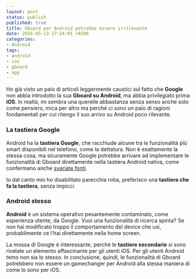 ```yaml
---
layout: post
status: publish
published: true
title: Gboard per Android potrebbe essere irrilevante
date: 2016-05-13 17:24:01 +0200
categories:
- Android
tags:
- android
- ios
- gboard
- app
---
```


Ho già visto un paio di articoli leggermente caustici sul fatto che **Google** non abbia introdotto la sua **Gboard su Android**, ma abbia privilegiato prima **iOS**. In realtà, mi sembra una querelle abbastanza senza senso anche solo come pensiero, mica per altro ma perché ci sono un paio di ragioni fondamentali per cui ritengo il suo arrivo su Android poco rilevante.

### La tastiera Google
Android ha la **tastiera Google**, che racchiude alcune tra le funzionalità più smart disponibili nel telefono, come la dettatura. Non è esattamente la stessa cosa, ma sicuramente Google potrebbe arrivare ad implementare le funzionalità di Gboard direttamente nella tastiera Android nativa, come confermano anche [svariate fonti](http://www.androidworld.it/2016/05/13/funzionalita-gboard-android-397160/).

Io dal canto mio ho disabilitato parecchia roba, preferisco una **tastiera che fa la tastiera**, senza impicci.

### Android stesso
**Android** è un sistema operativo pesantemente contaminato, come esperienza utente, da Google. Vuoi una funzionalità di ricerca spinta? Se non hai modificato troppo il comportamento del device che usi, probabilmente ce l'hai direttamente nella home screen.

La mossa di Google è interessante, perché le **tastiere secondarie** si sono rivelate un elemento affascinante per gli utenti iOS. Per gli utenti Android temo non sia lo stesso. In conclusione, quindi, le funzionalità di Gboard potrebbero non essere un gamechanger per Android alla stessa maniera di come lo sono per iOS.

